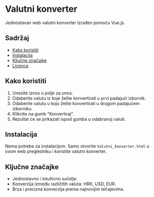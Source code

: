 # Valutni konverter

Jednostavan web valutni konverter izrađen pomoću Vue.js.

## Sadržaj

- [Kako koristiti](#kako-koristiti)
- [Instalacija](#instalacija)
- [Ključne značajke](#ključne-značajke)
- [Licenca](#licenca)

## Kako koristiti

1. Unesite iznos u polje za unos.
2. Odaberite valutu iz koje želite konvertirati u prvi padajući izbornik.
3. Odaberite valutu u koju želite konvertirati u drugom padajućem izborniku.
4. Kliknite na gumb "Konvertiraj".
5. Rezultat će se prikazati ispod gumba u odabranoj valuti.

## Instalacija

Nema potrebe za instalacijom. Samo otvorite `Valutni_konverter.html` u svom web pregledniku i koristite valutni konverter.

## Ključne značajke

- Jednostavno i intuitivno sučelje.
- Konverzija između različitih valuta: HRK, USD, EUR.
- Brza i precizna konverzija prema najnovijim tečajevima.

